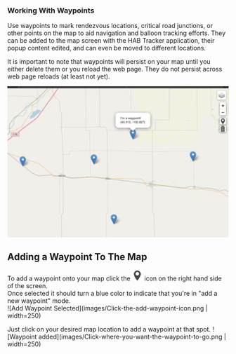 ### Working With Waypoints

Use waypoints to mark rendezvous locations, critical road junctions, or other points on the map to aid navigation 
and balloon tracking efforts.  They can be added to the map screen with the HAB Tracker application, their popup 
content edited, and can even be moved to different locations.

It is important to note that waypoints will persist on your map until you either delete them or you reload the web 
page.  They do not persist across web page reloads (at least not yet).

<img src="images/Im-a-waypoint.png" alt="I'm a waypoint" width="800">

## Adding a Waypoint To The Map

To add a waypoint onto your map click the ![Add Waypoint](images/add_marker.png) icon on the right hand side of the screen.  
Once selected it should turn a blue color to indicate that you're in "add a new waypoint" mode.  
![Add Waypoint Selected](images/Click-the-add-waypoint-icon.png | width=250)

Just click on your desired map location to add a waypoint at that spot.
![Waypoint added](images/Click-where-you-want-the-waypoint-to-go.png | width=250)
